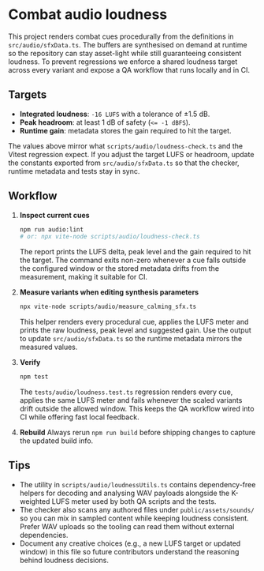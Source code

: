 # Combat audio loudness

This project renders combat cues procedurally from the definitions in
`src/audio/sfxData.ts`. The buffers are synthesised on demand at runtime so the
repository can stay asset-light while still guaranteeing consistent loudness.
To prevent regressions we enforce a shared loudness target across every variant
and expose a QA workflow that runs locally and in CI.

## Targets

- **Integrated loudness**: `-16 LUFS` with a tolerance of ±1.5 dB.
- **Peak headroom**: at least 1 dB of safety (`<= -1 dBFS`).
- **Runtime gain**: metadata stores the gain required to hit the target.

The values above mirror what `scripts/audio/loudness-check.ts` and the Vitest regression
expect. If you adjust the target LUFS or headroom, update the constants exported from
`src/audio/sfxData.ts` so that the checker, runtime metadata and tests stay in sync.

## Workflow

1. **Inspect current cues**
   ```bash
   npm run audio:lint
   # or: npx vite-node scripts/audio/loudness-check.ts
   ```
   The report prints the LUFS delta, peak level and the gain required to hit the
   target. The command exits non-zero whenever a cue falls outside the configured window
   or the stored metadata drifts from the measurement, making it suitable for CI.

2. **Measure variants when editing synthesis parameters**
   ```bash
   npx vite-node scripts/audio/measure_calming_sfx.ts
   ```
   This helper renders every procedural cue, applies the LUFS meter and prints the
   raw loudness, peak level and suggested gain. Use the output to update
   `src/audio/sfxData.ts` so the runtime metadata mirrors the measured values.

3. **Verify**
   ```bash
   npm test
   ```
   The `tests/audio/loudness.test.ts` regression renders every cue, applies the same
   LUFS meter and fails whenever the scaled variants drift outside the allowed window.
   This keeps the QA workflow wired into CI while offering fast local feedback.

4. **Rebuild**
   Always rerun `npm run build` before shipping changes to capture the updated build info.

## Tips

- The utility in `scripts/audio/loudnessUtils.ts` contains dependency-free helpers for
  decoding and analysing WAV payloads alongside the K-weighted LUFS meter used by
  both QA scripts and the tests.
- The checker also scans any authored files under `public/assets/sounds/` so you can mix
  in sampled content while keeping loudness consistent. Prefer WAV uploads so the tooling
  can read them without external dependencies.
- Document any creative choices (e.g., a new LUFS target or updated window) in this file so
  future contributors understand the reasoning behind loudness decisions.
